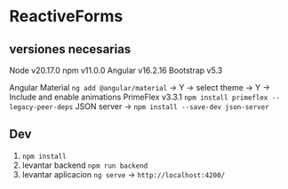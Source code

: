 # ReactiveForms

## versiones necesarias

Node v20.17.0
npm v11.0.0
Angular v16.2.16
Bootstrap v5.3

Angular Material `ng add @angular/material` -> Y -> select theme -> Y -> Include and enable animations
PrimeFlex v3.3.1 `npm install primeflex --legacy-peer-deps`
JSON server -> `npm install --save-dev json-server`


## Dev

1) `npm install`
2) levantar backend `npm run backend`
3) levantar aplicacion `ng serve` -> `http://localhost:4200/`


